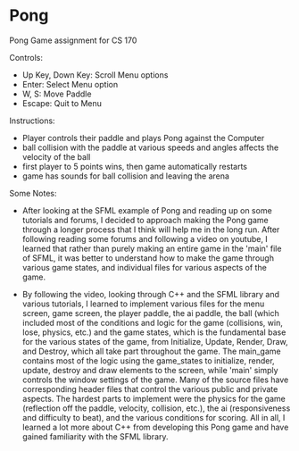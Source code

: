 # Pong
Pong Game assignment for CS 170

Controls: 
- Up Key, Down Key: Scroll Menu options
- Enter: Select Menu option
- W, S: Move Paddle
- Escape: Quit to Menu

Instructions:
- Player controls their paddle and plays Pong against the Computer
- ball collision with the paddle at various speeds and angles affects the velocity of the ball
- first player to 5 points wins, then game automatically restarts
- game has sounds for ball collision and leaving the arena

Some Notes:
  - After looking at the SFML example of Pong and reading up on some tutorials and forums, I decided to approach 
    making the Pong game through a longer process that I think will help me in the long run. After following reading     some forums and following a video on youtube, I learned that rather than purely making an entire game in the         'main' file of SFML, it was better to understand how to make the game through various game states, and individual     files for various aspects of the game. 

  - By following the video, looking through C++ and the SFML library and various tutorials, I learned to implement       various files for the menu screen, game screen, the player paddle, the ai paddle, the ball (which included most      of the conditions and logic for the game (collisions, win, lose, physics, etc.) and the game states, which is the     fundamental base for the various states of the game, from Initialize, Update, Render, Draw, and Destroy, which       all take part throughout the game. The main_game contains most of the logic using the game_states to initialize,     render, update, destroy and draw elements to the screen, while 'main' simply controls the window settings of the     game. Many of the source files have corresponding header files that control the various public and private           aspects. The hardest parts to implement were the physics for the game (reflection off the paddle, velocity,          collision, etc.), the ai (responsiveness and difficulty to beat), and the various conditions for scoring. All in     all, I learned a lot more about C++ from developing this Pong game and have gained familiarity with the SFML         library. 

